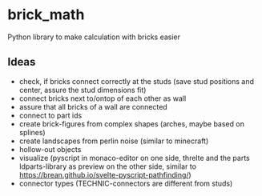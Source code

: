 # brick_math
Python library to make calculation with bricks easier

## Ideas
- check, if bricks connect correctly at the studs (save stud positions and center, assure the stud dimensions fit)
- connect bricks next to/ontop of each other as wall
- assure that all bricks of a wall are connected
- connect to part ids
- create brick-figures from complex shapes (arches, maybe based on splines)
- create landscapes from perlin noise (similar to minecraft)
- hollow-out objects
- visualize (pyscript in monaco-editor on one side, threlte and the parts ldparts-library as preview on the other side, similar to https://brean.github.io/svelte-pyscript-pathfinding/)
- connector types (TECHNIC-connectors are different from studs)